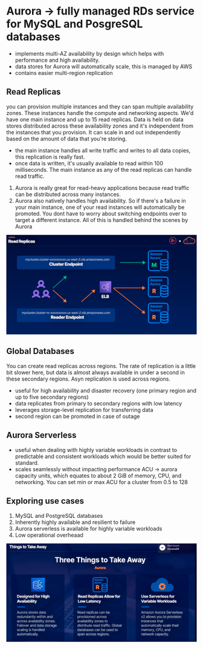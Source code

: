 # Aurora -> fully managed RDs service for MySQL and PosgreSQL databases

- implements multi-AZ availability by design which helps with performance and high availability.
- data stores for Aurora will automatically scale, this is managed by AWS
- contains easier multi-region replication

## Read Replicas
you can provision multiple instances and they can span multiple availability zones. These instances handle the compute and networking aspects. We'd have one main instance and up to 15 read replicas. Data is held on data stores distributed across these availability zones and it's independent from the instances that you provision. It can scale in and out independently based on the amount of data that you're storing.
- the main instance handles all write traffic and writes to all data copies, this replication is really fast.
- once data is written, it's usually available to read within 100 milliseconds. The main instance as any of the read replicas can handle read traffic.
1. Aurora is really great for read-heavy applications because read traffic can be distributed across many instances.
2. Aurora also natively handles high availability. So if there's a failure in your main instance, one of your read instances will automatically be promoted. You dont have to worry about switching endpoints over to target a different instance. All of this is handled behind the scenes by Aurora

![alt text](aurora_endpoints.png)

## Global Databases
You can create read replicas across regions. The rate of replication is a little bit slower here, but data is almost always available in under a second in these secondary regions. Asyn replication is used across regions.
- useful for high availability and disaster recovery (one primary region and up to five secondary regions)
- data replicates from primary to secondary regions with low latency
- leverages storage-level replication for transferring data
- second region can be promoted in case of outage

## Aurora Serverless
- useful when dealing with highly variable workloads in contrast to predictable and consistent workloads which would be better suited for standard.
- scales seamlessly without impacting performance
ACU -> aurora capacity units, which equates to about 2 GiB of memory, CPU, and networking. You can set min or max ACU for a cluster from 0.5 to 128

## Exploring use cases
1. MySQL and PostgreSQL databases
2. Inherently highly available and resilient to failure
3. Aurora serverless is available for highly variable workloads
4. Low operational overheaad

![alt text](aurora_three.png)



